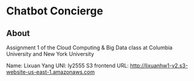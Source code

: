 # Chatbot Concierge #

## About ##

Assignment 1 of the Cloud Computing & Big Data
class at Columbia University and New York University

Name: Lixuan Yang
UNI: ly2555
S3 frontend URL: http://lixuanhw1-v2.s3-website-us-east-1.amazonaws.com



